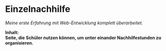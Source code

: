 # Einzelnachhilfe

*Meine erste Erfahrung mit Web-Entwicklung komplett überarbeitet.*

**Inhalt: </br>
Seite, die Schüler nutzen können, um unter einander Nachhilfestunden zu organisieren.**
